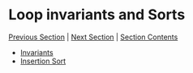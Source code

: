 # Loop invariants and Sorts <!-- omit in toc -->

[Previous Section][prev] | [Next Section][next] | [Section Contents][index]

[prev]: ../04searches/index
[next]: ../06merge/index
[index]: ../index

- [Invariants](./01invariants)
- [Insertion Sort](./02insertion)
